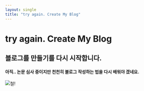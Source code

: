```yaml
---
layout: single
title: "try again. Create My Blog"
---
```

try again. Create My Blog 
===
블로그를 만들기를 다시 시작합니다.
---


#### 아직.. 논문 심사 중이지만 천천히 블로그 작성하는 법을 다시 배워야 겠네요.

![철!]((../images/KEC_05.gif))